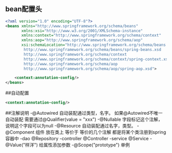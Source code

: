 ## bean配置头
```xml
<?xml version="1.0" encoding="UTF-8"?>
<beans xmlns="http://www.springframework.org/schema/beans"
       xmlns:xsi="http://www.w3.org/2001/XMLSchema-instance"
       xmlns:context="http://www.springframework.org/schema/context"
       xmlns:aop="http://www.springframework.org/schema/aop"
       xsi:schemaLocation="http://www.springframework.org/schema/beans
        http://www.springframework.org/schema/beans/spring-beans.xsd
        http://www.springframework.org/schema/context
        http://www.springframework.org/schema/context/spring-context.xsd
        http://www.springframework.org/schema/aop
        http://www.springframework.org/schema/aop/spring-aop.xsd">

    <context:annotation-config/>
</beans>
```
##自动配置
````xml
<context:annotation-config/>
````

##注解说明
-@Autowired 自动装配通过类型，名字。
    如果@Autowired不唯一自动装配 需要通过@Qualifier(value = "xxx")
-@Nullable 字段标记这个注解，说明这个字段可以为null
-@Resource 自动装配通过名字，类型。
-@Component 组件 放在类上 等价于<bean id="user" class="com.yang.pojo.User"/>
    等价的几个注解 都是将某个类注册到spring容器中
    -dao @Repository
    -controller @Controller
    -service @Service
-@Value("样洋")  给属性添加参数
-@Scope("prototype") 单例
